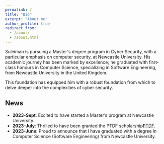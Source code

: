 ```yaml
---
permalink: /
title: "Bio"
excerpt: "About me"
author_profile: true
redirect_from: 
  - /about/
  - /about.html
---
```


Suleiman is pursuing a Master's degree program in Cyber Security, with a particular emphasis on computer security, at Newcastle University. His academic journey has been marked by excellence; he graduated with first-class honours in Computer Science, specializing in Software Engineering, from Newcastle University in the United Kingdom.

This foundation has equipped him with a robust foundation from which to delve deeper into the complexities of cyber security.

## News

- **2023-Sept**: Excited to have started a Master’s program at Newcastle University.
- **2023-July**: Thrilled to have been granted the PTDF scholarship[PTDF](https://scholarship.ptdf.gov.ng/).
- **2023-June**: Proud to announce that I have graduated with a degree in Computer Science (Software Engineering) from Newcastle University.
